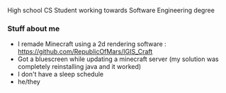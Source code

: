 High school CS Student working towards Software Engineering degree

### Stuff about me
- I remade Minecraft using a 2d rendering software : https://github.com/RepublicOfMars/IGIS_Craft
- Got a bluescreen while updating a minecraft server (my solution was completely reinstalling java and it worked)
- I don't have a sleep schedule
- he/they
